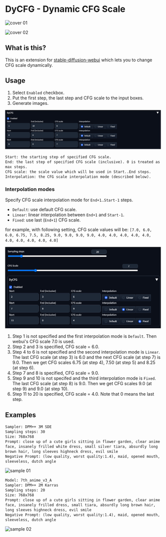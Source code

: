 # DyCFG - Dynamic CFG Scale

![cover 01](https://github.com/hnmr293/sd-webui-dycfg/assets/120772120/3dd60565-5fcc-4a65-b345-ecd9d71da820)

![cover 02](https://github.com/hnmr293/sd-webui-dycfg/assets/120772120/eb8505ab-f75e-4c6c-b346-7120d106ec98)

## What is this?

This is an extension for [stable-diffusion-webui](https://github.com/AUTOMATIC1111/stable-diffusion-webui) which lets you to change CFG scale dynamically.

## Usage

1. Select `Enabled` checkbox.
2. Put the first step, the last step and CFG scale to the input boxes.
3. Generate images.

![UI](./images/ui.png)

```
Start: the starting step of specified CFG scale.
End: the last step of specified CFG scale (inclusive). 0 is treated as max steps.
CFG scale: the scale value which will be used in Start..End steps.
Interpolation: the CFG scale interpolation mode (described below).
```

### Interpolation modes

Specify CFG scale interpolation mode for `End+1`..`Start-1` steps.

- `Default`: use default CFG scale.
- `Linear`: linear interpolation between `End+1` and `Start-1`.
- `Fixed`: use last (`End+1`) CFG scale.

for example, with following setting, CFG scale values will be:
`[7.0, 6.0, 6.0, 6.75, 7.5, 8.25, 9.0, 9.0, 9.0, 9.0, 4.0, 4.0, 4.0, 4.0, 4.0, 4.0, 4.0, 4.0, 4.0, 4.0]`

![scale example](./images/scale_examples.png)

1. Step 1 is not specified and the first interpolation mode is `Default`. Then webui's CFG scale 7.0 is used.
2. Step 2 and 3 is specified, CFG scale = 6.0.
3. Step 4 to 6 is not specified and the second interpolation mode is `Linear`. The last CFG scale (at step 3) is 6.0 and the next CFG scale (at step 7) is 9.0. Then we get CFG scales 6.75 (at step 4), 7.50 (at step 5) and 8.25 (at step 6).
4. Step 7 and 8 is specified, CFG scale = 9.0.
5. Step 9 and 10 is not specifed and the third interpolation mode is `Fixed`. The last CFG scale (at step 8) is 9.0. Then we get CFG scales 9.0 (at step 9) and 9.0 (at step 10).
6. Step 11 to 20 is specified, CFG scale = 4.0. Note that 0 means the last step.


## Examples

```
Sampler: DPM++ 3M SDE
Sampling steps: 30
Size: 768x768
Prompt: close up of a cute girls sitting in flower garden, clear anime face, insanely frilled white dress, small silver tiara, absurdly long brown hair, long sleeves highneck dress, evil smile
Negative Prompt: (low quality, worst quality:1.4), maid, opened mouth, sleeveless, dutch angle
```

![sample 01](./images/05.png)


```
Model: 7th_anime_v3_A
Sampler: DPM++ 2M Karras
Sampling steps: 20
Size: 768x768
Prompt: close up of a cute girls sitting in flower garden, clear anime face, insanely frilled dress, small tiara, absurdly long brown hair, long sleeves highneck dress, evil smile
Negative Prompt: (low quality, worst quality:1.4), maid, opened mouth, sleeveless, dutch angle
```

![sample 02](./images/09.png)
